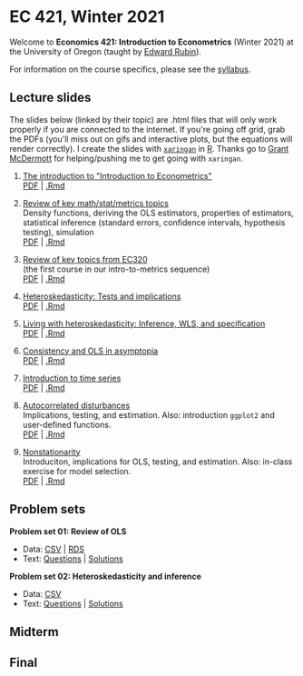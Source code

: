 # EC 421, Winter 2021

Welcome to **Economics 421: Introduction to Econometrics** (Winter 2021) at the University of Oregon (taught by [Edward Rubin](https://edrub.in)).

For information on the course specifics, please see the [syllabus](https://raw.githack.com/edrubin/EC421W21/master/syllabus/syllabus.pdf).

## Lecture slides

The slides below (linked by their topic) are .html files that will only work properly if you are connected to the internet. If you're going off grid, grab the PDFs (you'll miss out on gifs and interactive plots, but the equations will render correctly). I create the slides with [`xaringan`](https://github.com/yihui/xaringan/wiki) in [R](cran.r-project.org). Thanks go to [Grant McDermott](grantmcdermott.com/) for helping/pushing me to get going with `xaringan`.

1. [The introduction to "Introduction to Econometrics"](https://raw.githack.com/edrubin/EC421W21/master/notes/01-intro/01-intro.html) <br> [PDF](https://raw.githack.com/edrubin/EC421W21/master/notes/01-intro/01-intro.pdf) | [.Rmd](https://github.com/edrubin/EC421W21/blob/master/notes/01-intro/01-intro.Rmd)

2. [Review of key math/stat/metrics topics](https://raw.githack.com/edrubin/EC421W21/master/notes/02-review/02-review.html)<br>Density functions, deriving the OLS estimators, properties of estimators, statistical inference (standard errors, confidence intervals, hypothesis testing), simulation <br> [PDF](https://raw.githack.com/edrubin/EC421W21/master/notes/02-review/02-review.pdf) | [.Rmd](https://github.com/edrubin/EC421W21/blob/master/notes/02-review/02-review.Rmd)

3. [Review of key topics from EC320](https://raw.githack.com/edrubin/EC421W21/master/notes/03-review/03-review.html)<br>(the first course in our intro-to-metrics sequence) <br> [PDF](https://raw.githack.com/edrubin/EC421W21/master/notes/03-review/03-review.pdf) | [.Rmd](https://github.com/edrubin/EC421W21/blob/master/notes/03-review/03-review.Rmd)

4. [Heteroskedasticity: Tests and implications](https://raw.githack.com/edrubin/EC421W21/master/notes/04-heteroskedasticity/04-heteroskedasticity.html) <br> [PDF](https://raw.githack.com/edrubin/EC421W21/master/notes/04-heteroskedasticity/04-heteroskedasticity.pdf) | [.Rmd](https://github.com/edrubin/EC421W21/blob/master/notes/04-heteroskedasticity/04-heteroskedasticity.Rmd)

5. [Living with heteroskedasticity: Inference, WLS, and specification](https://raw.githack.com/edrubin/EC421W21/master/notes/05-heteroskedasticity/05-heteroskedasticity.html) <br> [PDF](https://raw.githack.com/edrubin/EC421W21/master/notes/05-heteroskedasticity/05-heteroskedasticity.pdf) | [.Rmd](https://github.com/edrubin/EC421W21/blob/master/notes/05-heteroskedasticity/05-heteroskedasticity.Rmd)

6. [Consistency and OLS in asymptopia](https://raw.githack.com/edrubin/EC421W21/master/notes/06-consistency/06-consistency.html) <br> [PDF](https://raw.githack.com/edrubin/EC421W21/master/notes/06-consistency/06-consistency.pdf) | [.Rmd](https://github.com/edrubin/EC421W21/blob/master/notes/06-consistency/06-consistency.Rmd)

7. [Introduction to time series](https://raw.githack.com/edrubin/EC421W21/master/notes/07-timeseries/07-time-series.html) <br> [PDF](https://raw.githack.com/edrubin/EC421W21/master/notes/07-timeseries/07-time-series.pdf) | [.Rmd](https://github.com/edrubin/EC421W21/blob/master/notes/07-timeseries/07-time-series.Rmd)

8. [Autocorrelated disturbances](https://raw.githack.com/edrubin/EC421W21/master/notes/08-autocorrelation/08-autocorrelation.html)<br>Implications, testing, and estimation. Also: introduction `ggplot2` and user-defined functions. <br> [PDF](https://raw.githack.com/edrubin/EC421W21/master/notes/08-autocorrelation/08-autocorrelation.pdf) | [.Rmd](https://github.com/edrubin/EC421W21/blob/master/notes/08-autocorrelation/08-autocorrelation.Rmd)

9. [Nonstationarity](https://raw.githack.com/edrubin/EC421W21/master/notes/09-nonstationarity/09-nonstationarity.html)<br>Introduciton, implications for OLS, testing, and estimation. Also: in-class exercise for model selection. <br> [PDF](https://raw.githack.com/edrubin/EC421W21/master/notes/09-nonstationarity/09-nonstationarity.pdf) | [.Rmd](https://github.com/edrubin/EC421W21/blob/master/notes/09-nonstationarity/09-nonstationarity.Rmd)


## Problem sets

**Problem set 01: Review of OLS**

- Data: [CSV](https://raw.githack.com/edrubin/EC421S20/master/problem-sets/001/001-data.csv) | [RDS](https://raw.githack.com/edrubin/EC421S20/master/problem-sets/001/001-data.rds)
- Text: [Questions](https://raw.githack.com/edrubin/EC421S20/master/problem-sets/001/001-questions.pdf) | [Solutions](https://raw.githack.com/edrubin/EC421S20/master/problem-sets/001/001-solutions.pdf)

**Problem set 02: Heteroskedasticity and inference**

- Data: [CSV](https://raw.githack.com/edrubin/EC421S20/master/problem-sets/002/002-data.csv)
- Text: [Questions](https://raw.githack.com/edrubin/EC421S20/master/problem-sets/002/002-questions.pdf) | [Solutions](https://raw.githack.com/edrubin/EC421S20/master/problem-sets/002/002-solutions.pdf)

## Midterm

## Final
